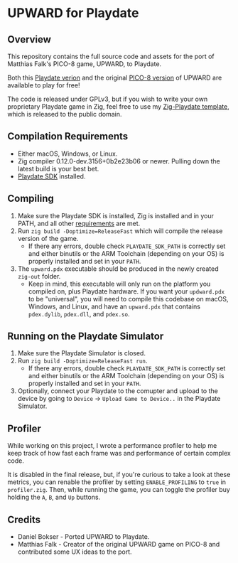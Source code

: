 # UPWARD for Playdate
## Overview
This repository contains the full source code and assets for the port of Matthias Falk's PICO-8 game, UPWARD, to Playdate.  

Both this [Playdate verion](https://danb91.itch.io/upward-for-playdate) and the original [PICO-8 version](https://pocketfruit.itch.io/upward) of UPWARD are available to play for free!

The code is released under GPLv3, but if you wish to write your own proprietary Playdate game in Zig, feel free to use my [Zig-Playdate template](https://github.com/DanB91/Zig-Playdate-Template), which is released to the public domain.

##  <a name="Compilation Requirements"></a>Compilation Requirements
- Either macOS, Windows, or Linux.
- Zig compiler 0.12.0-dev.3156+0b2e23b06 or newer. Pulling down the latest build is your best bet.
- [Playdate SDK](https://play.date/dev/) installed.
    
## Compiling
1. Make sure the Playdate SDK is installed, Zig is installed and in your PATH, and all other [requirements](#Requirements) are met.
1. Run `zig build -Doptimize=ReleaseFast` which will compile the release version of the game.
    - If there any errors, double check `PLAYDATE_SDK_PATH` is correctly set and either binutils or the ARM Toolchain (depending on your OS) is properly installed and set in your `PATH`.
1. The `upward.pdx` executable should be produced in the newly created `zig-out` folder.  
    - Keep in mind, this executable will only run on the platform you compiled on, plus Playdate hardware. If you want your `updward.pdx` to be "universal", you will need to compile this codebase on macOS, Windows, and Linux, and have an `upward.pdx` that contains `pdex.dylib`, `pdex.dll`, and `pdex.so`.   

## Running on the Playdate Simulator
1. Make sure the Playdate Simulator is closed.
1. Run `zig build -Doptimize=ReleaseFast run`.
    - If there any errors, double check `PLAYDATE_SDK_PATH` is correctly set and either binutils or the ARM Toolchain (depending on your OS) is properly installed and set in your `PATH`.
1. Optionally, connect your Playdate to the comupter and upload to the device by going to `Device` -> `Upload Game to Device..` in the Playdate Simulator.

## Profiler
While working on this project, I wrote a performance profiler to help me keep track of how fast each frame was and performance of certain complex code.  

It is disabled in the final release, but, if you're curious to take a look at these metrics, you can renable the profiler by setting `ENABLE_PROFILING` to `true` in `profiler.zig`.  Then, while running the game, you can toggle the profiler buy holding the `A`, `B`, and `Up` buttons.

## Credits
- Daniel Bokser - Ported UPWARD to Playdate.
- Matthias Falk - Creator of the original UPWARD game on PICO-8 and contributed some UX ideas to the port.
